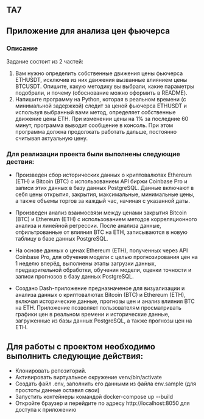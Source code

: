 ## ТА7
## Приложение для анализа цен фьючерса 
### Описание

Задание состоит из 2 частей:

1. Вам нужно определить собственные движения цены фьючерса ETHUSDT, исключив из них движения вызванные влиянием цены BTCUSDT. Опишите, какую методику вы выбрали, какие параметры подобрали, и почему (обоснование можно оформить в README).
2. Напишите программу на Python, которая в реальном времени (с минимальной задержкой) следит за ценой фьючерса ETHUSDT и используя выбранный вами метод, определяет собственные движение цены ETH. При изменении цены на 1% за последние 60 минут, программа выводит сообщение в консоль. При этом программа должна продолжать работать дальше, постоянно считывая актуальную цену.

### Для реализации проекта были выполнены следующие дествия:
- Произведен сбор исторических данных о криптовалютах Ethereum (ETH) и Bitcoin (BTC) с использованием API биржи Coinbase Pro и записи этих данных в базу данных PostgreSQL. Данные включают в себя цены открытия, закрытия, максимальные, минимальные цены, а также объемы торгов за каждый час, начиная с указанной даты.

- Произведен анализ взаимосвязи между ценами закрытия Bitcoin (BTC) и Ethereum (ETH) с использованием методов корреляционного анализа и линейной регрессии. После анализа данные, отфильтрованные от влияния BTC на ETH, записываются в новую таблицу в базе данных PostgreSQL.

- На основе данных о ценах Ethereum (ETH), полученных через API Coinbase Pro, для обучения модели с целью прогнозирования цен на 1 неделю вперёд, выполнены этапы загрузки данных, предварительной обработки, обучения модели, оценки точности и записи прогнозов в базу данных PostgreSQL.

- Создано Dash-приложение предназначеное для визуализации и анализа данных о криптовалютах Bitcoin (BTC) и Ethereum (ETH), включая исторические данные, прогнозы цен и анализ влияния BTC на ETH. Приложение позволяет пользователям просматривать графики цен в реальном времени и исторические данные, загруженные из базы данных PostgreSQL, а также прогнозы цен на ETH.

## Для работы с проектом необходимо выполнить следующие действия:

- Клонировать репозиторий.
- Активировать виртуальное окружение venv/bin/activate
- Создать файл .env, заполнить его данными из файла env.sample (для простоты данные оставил свои)
- Запустить контейнеры командой docker-compose up --build
- Откройте браузер и перейдите по адресу http://localhost:8050 для доступа к приложению
